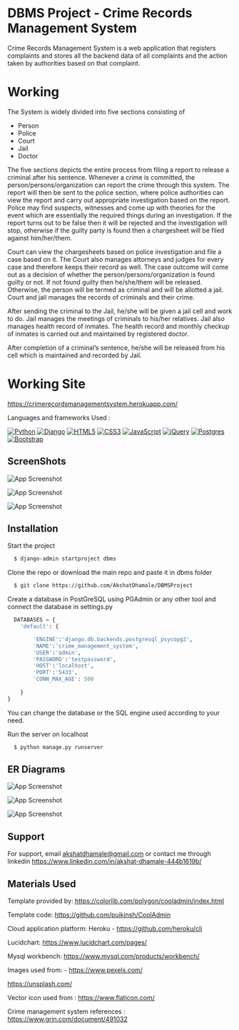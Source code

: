 
# DBMS Project - Crime Records Management System

Crime Records Management System is a web application that registers complaints and stores all the backend data of all complaints and the action taken by authorities based on that complaint.

# Working

The System is widely divided into five sections consisting of 
-	Person
-	Police
-	Court
-	Jail
-	Doctor  

The five sections depicts the entire process from filing a report to release a criminal after his sentence. 
Whenever a crime is committed, the person/persons/organization can report the crime through this system. The report will then be sent to the police section, where police authorities can view the report and carry out appropriate investigation based on the report. Police may find suspects, witnesses and come up with theories for the event which are essentially the required things during an investigation. If the report turns out to be false then it will be rejected and the investigation will stop, otherwise if the guilty party is found then a chargesheet will be filed against him/her/them.

Court can view the chargesheets based on police investigation and file a case based on it. The Court also manages attorneys and judges for every case and therefore keeps their record as well. The case outcome will come out as a decision of whether the person/persons/organization is found guilty or not. If not found guilty then he/she/them will be released. Otherwise, the person will be termed as criminal and will be allotted a jail. Court and jail manages the records of criminals and their crime. 

After sending the criminal to the Jail, he/she will be given a jail cell and work to do. Jail manages the meetings of criminals to his/her relatives. Jail also manages health record of inmates. The health record and monthly checkup of inmates is carried out and maintained by registered doctor. 

After completion of a criminal’s sentence, he/she will be released from his cell which is maintained and recorded by Jail.

# Working Site

https://crimerecordsmanagementsystem.herokuapp.com/





Languages and frameworks Used : 

[![Python](https://img.shields.io/badge/python-3670A0?style=for-the-badge&logo=python&logoColor=ffdd54)](https://www.python.org/downloads/release/python-3810/) [![Django](https://img.shields.io/badge/django-%23092E20.svg?style=for-the-badge&logo=django&logoColor=white)](https://docs.djangoproject.com/en/3.2/releases/3.2.4/)
[![HTML5](https://img.shields.io/badge/html5-%23E34F26.svg?style=for-the-badge&logo=html5&logoColor=white)](https://docs.djangoproject.com/en/3.2/releases/3.2.4/)
[![CSS3](https://img.shields.io/badge/css3-%231572B6.svg?style=for-the-badge&logo=css3&logoColor=white)]()
[![JavaScript](https://img.shields.io/badge/javascript-%23323330.svg?style=for-the-badge&logo=javascript&logoColor=%23F7DF1E)]()
[![jQuery](https://img.shields.io/badge/jquery-%230769AD.svg?style=for-the-badge&logo=jquery&logoColor=white)]()
[![Postgres](https://img.shields.io/badge/postgres-%23316192.svg?style=for-the-badge&logo=postgresql&logoColor=white)]()
[![Bootstrap](https://img.shields.io/badge/bootstrap-%23563D7C.svg?style=for-the-badge&logo=bootstrap&logoColor=white)]()



## ScreenShots

![App Screenshot](https://i.postimg.cc/j5Bd5MKN/first.png)

![App Screenshot](https://i.postimg.cc/J7BzgCcQ/second.png)

![App Screenshot](https://i.postimg.cc/PqxtQg5Y/third.png)





## Installation

Start the project

```bash
  $ django-admin startproject dbms
```

Clone the repo or download the main repo and paste it in dbms folder

```bash
  $ git clone https://github.com/AkshatDhamale/DBMSProject
```

Create a database in PostGreSQL using PGAdmin or any other tool and connect the database in settings.py 


```Python
  DATABASES = {
    'default': {        

        'ENGINE':'django.db.backends.postgresql_psycopg2',
        'NAME':'crime_management_system',
        'USER':'admin',
        'PASSWORD':'testpassword',
        'HOST':'localhost',
        'PORT':'5433',
        'CONN_MAX_AGE': 500
        
    }
}
```
You can change the database or the SQL engine used according to your need.

Run the server on localhost 

```Python
  $ python manage.py runserver
```
## ER Diagrams 

![App Screenshot](https://i.postimg.cc/NFHvKfwT/ER-diagram.png)

![App Screenshot](https://i.postimg.cc/prByyDdB/Table-ER-diagram.jpg)

![App Screenshot](https://i.postimg.cc/3xqNyr3z/System-Generated-ER-Diagram.png)





## Support

For support, email akshatdhamale@gmail.com or contact me through linkedin https://www.linkedin.com/in/akshat-dhamale-444b1619b/

## Materials Used 

Template provided by: https://colorlib.com/polygon/cooladmin/index.html

Template code: https://github.com/puikinsh/CoolAdmin

Cloud application platform: Heroku - https://github.com/heroku/cli

Lucidchart: https://www.lucidchart.com/pages/

Mysql workbench: https://www.mysql.com/products/workbench/

Images used from: - https://www.pexels.com/

https://unsplash.com/

Vector icon used from : https://www.flaticon.com/

Crime management system references : https://www.grin.com/document/491032
